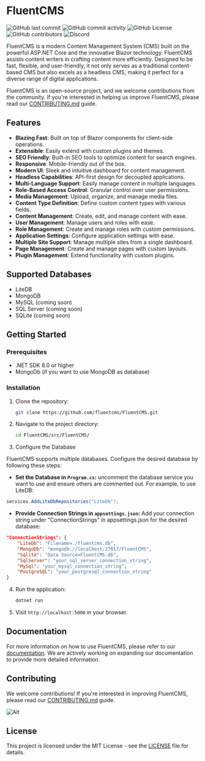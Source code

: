 # FluentCMS

![GitHub last commit](https://img.shields.io/github/last-commit/FluentCMS/fluentcms)
![GitHub commit activity](https://img.shields.io/github/commit-activity/y/FluentCMS/fluentcms)
![GitHub License](https://img.shields.io/github/license/FluentCMS/fluentcms)
![GitHub contributors](https://img.shields.io/github/contributors/FluentCMS/fluentcms)
![Discord](https://img.shields.io/discord/1165300406902067280)

FluentCMS is a modern Content Management System (CMS) built on the powerful ASP.NET Core and the innovative Blazor technology. FluentCMS assists content writers in crafting content more efficiently. Designed to be fast, flexible, and user-friendly, it not only serves as a traditional content-based CMS but also excels as a headless CMS, making it perfect for a diverse range of digital applications.

FluentCMS is an open-source project, and we welcome contributions from the community. If you're interested in helping us improve FluentCMS, please read our [CONTRIBUTING.md](./CONTRIBUTING.md) guide.

## Features

- **Blazing Fast**: Built on top of Blazor components for client-side operations.
- **Extensible**: Easily extend with custom plugins and themes.
- **SEO Friendly**: Built-in SEO tools to optimize content for search engines.
- **Responsive**: Mobile-friendly out of the box.
- **Modern UI**: Sleek and intuitive dashboard for content management.
- **Headless Capabilities**: API-first design for decoupled applications.
- **Multi-Language Support**: Easily manage content in multiple languages.
- **Role-Based Access Control**: Granular control over user permissions.
- **Media Management**: Upload, organize, and manage media files.
- **Content Type Definition**: Define custom content types with various fields.
- **Content Management**: Create, edit, and manage content with ease.
- **User Management**: Manage users and roles with ease.
- **Role Management**: Create and manage roles with custom permissions.
- **Application Settings**: Configure application settings with ease.
- **Multiple Site Support**: Manage multiple sites from a single dashboard.
- **Page Management**: Create and manage pages with custom layouts.
- **Plugin Management**: Extend functionality with custom plugins.

## Supported Databases

- LiteDB
- MongoDB
- MySQL (coming soon)
- SQL Server (coming soon)
- SQLite (coming soon)

## Getting Started

### Prerequisites

- .NET SDK 8.0 or higher
- MongoDb (if you want to use MongoDB as database)

### Installation

1. Clone the repository:

   ```bash
   git clone https://github.com/fluentcms/FluentCMS.git
   ```

2. Navigate to the project directory:

   ```bash
   cd FluentCMS/src/FluentCMS/
   ```
3. Configure the Database

FluentCMS supports multiple databases. Configure the desired database by following these steps:

   * **Set the Database in `Program.cs`:** uncomment the database service you want to use and ensure others are commented out. For example, to use LiteDB:

```csharp
services.AddLiteDbRepositories("LiteDb");
```

   * **Provide Connection Strings in `appsettings.json`:** Add your connection string under "ConnectionStrings" in appsettings.json for the desired database:

```json
"ConnectionStrings": {
    "LiteDb": "Filename=./fluentcms.db",
    "MongoDb": "mongodb://localhost:27017/FluentCMS",
    "Sqlite": "Data Source=FluentCMS.db",
    "SqlServer": "your_sql_server_connection_string",
    "MySql": "your_mysql_connection_string",
    "PostgreSQL": "your_postgresql_connection_string"
}
```


4. Run the application:

   ```bash
   dotnet run
   ```

5. Visit `http://localhost:5000` in your browser.

## Documentation

For more information on how to use FluentCMS, please refer to our [documentation](./docs/README.md). We are actively working on expanding our documentation to provide more detailed information.


## Contributing

We welcome contributions! If you're interested in improving FluentCMS, please read our [CONTRIBUTING.md](./CONTRIBUTING.md) guide.

![Alt](https://repobeats.axiom.co/api/embed/908c321e4de115a715f2a3ed981c6e00bfbcea62.svg "Repobeats analytics image")

## License

This project is licensed under the MIT License - see the [LICENSE](./LICENSE) file for details.
